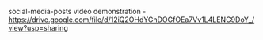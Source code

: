  social-media-posts
 video demonstration -https://drive.google.com/file/d/12iQ2OHdYGhDOGfOEa7Vv1L4LENG9DoY_/view?usp=sharing
